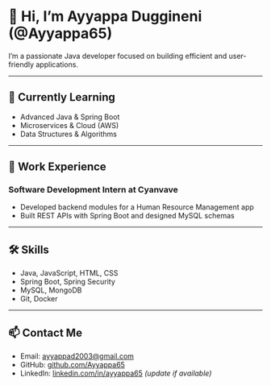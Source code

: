 # 👋 Hi, I’m Ayyappa Duggineni (@Ayyappa65)

I’m a passionate Java developer focused on building efficient and user-friendly applications.

---

## 🌱 Currently Learning
- Advanced Java & Spring Boot  
- Microservices & Cloud (AWS)  
- Data Structures & Algorithms

---

## 💼 Work Experience

### Software Development Intern at Cyanvave  
- Developed backend modules for a Human Resource Management app  
- Built REST APIs with Spring Boot and designed MySQL schemas

---

## 🛠️ Skills
- Java, JavaScript, HTML, CSS  
- Spring Boot, Spring Security  
- MySQL, MongoDB  
- Git, Docker  

---

## 📫 Contact Me
- Email: ayyappad2003@gmail.com  
- GitHub: [github.com/Ayyappa65](https://github.com/Ayyappa65)  
- LinkedIn: [linkedin.com/in/ayyappa65](https://linkedin.com/in/ayyappa65) *(update if available)*
